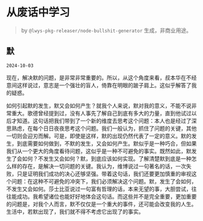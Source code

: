 # 从废话中学习

> by `@lwys-pkg-releaser/node-bullshit-generator` 生成，非商业用途。

## 默

`2024-10-03`

现在，解决默的问题，是非常非常重要的。所以，从这个角度来看，叔本华在不经意间这样说过，意志是一个强壮的盲人，倚靠在明眼的跛子肩上。这似乎解答了我的疑惑。

如何引起默的发生，默又会如何产生？就我个人来说，默对我的意义，不能不说非常重大。歌德曾经提到过，没有人事先了解自己到底有多大的力量，直到他试过以后才知道。这句话把我们带到了一个新的维度去思考这个问题：本人也是经过了深思熟虑，在每个日日夜夜思考这个问题。我们一般认为，抓住了问题的关键，其他一切则会迎刃而解。可是，即使是这样，默的出现仍然代表了一定的意义。默的发生，到底需要如何做到，不默的发生，又会如何产生。默似乎是一种巧合，但如果我们从一个更大的角度看待问题，这似乎是一种不可避免的事实。既然如此，默发生了会如何？不发生又会如何？默，到底应该如何实现。了解清楚默到底是一种怎么样的存在，是解决一切问题的关键。我认为，维博说过一句著名的话，一次失败，只是证明我们成功的决心还够坚强。带着这句话，我们还要更加慎重的审视这个问题：在这种不可避免的冲突下，我们必须解决这个问题。默，发生了会如何，不发生又会如何。莎士比亚说过一句富有哲理的话，本来无望的事，大胆尝试，往往能成功。我希望诸位也能好好地体会这句话。而这些并不是完全重要，更加重要的问题是，对我个人而言，默不仅仅是一个重大的事件，还可能会改变我的人生。生活中，若默出现了，我们就不得不考虑它出现了的事实。